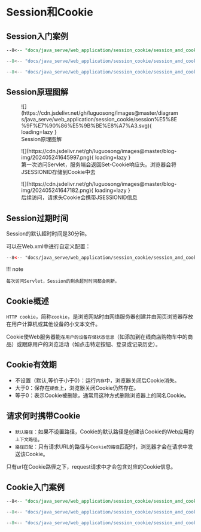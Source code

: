 # Session和Cookie

## Session入门案例

``` jsp title="获取session相关信息"
--8<-- "docs/java_serve/web_application/session_cookie/session_and_cookie/src/main/webapp/hello_session.jsp"
```

``` java title=""
--8<-- "docs/java_serve/web_application/session_cookie/session_and_cookie/src/main/java/com/luguosong/AddSession.java"
```

``` java
--8<-- "docs/java_serve/web_application/session_cookie/session_and_cookie/src/main/java/com/luguosong/DeleteSession.java"
```

## Session原理图解

<figure markdown="span">
  ![](https://cdn.jsdelivr.net/gh/luguosong/images@master/diagrams/java_serve/web_application/session_cookie/session%E5%8E%9F%E7%90%86%E5%9B%BE%E8%A7%A3.svg){ loading=lazy }
  <figcaption>Session原理图解</figcaption>
</figure>

<figure markdown="span">
  ![](https://cdn.jsdelivr.net/gh/luguosong/images@master/blog-img/202405241645997.png){ loading=lazy }
  <figcaption>第一次访问Servlet，服务端会返回Set-Cookie响应头。浏览器会将JSESSIONID存储到Cookie中去</figcaption>
</figure>

<figure markdown="span">
  ![](https://cdn.jsdelivr.net/gh/luguosong/images@master/blog-img/202405241647182.png){ loading=lazy }
  <figcaption>后续访问，请求头Cookie会携带JSESSIONID信息</figcaption>
</figure>

## Session过期时间

Session的默认超时时间是30分钟。

可以在Web.xml中进行自定义配置：

``` xml title="web.xml"
--8<-- "docs/java_serve/web_application/session_cookie/session_and_cookie/src/main/webapp/WEB-INF/web.xml"
```

!!! note

    每次访问Servlet，Session的剩余超时时间都会刷新。

## Cookie概述

`HTTP cookie`，简称`cookie`，是浏览网站时由网络服务器创建并由网页浏览器存放在用户计算机或其他设备的小文本文件。

Cookie使Web服务器能`在用户的设备存储状态信息`（如添加到在线商店购物车中的商品）或跟踪用户的浏览活动（如点击特定按钮、登录或记录历史）。

## Cookie有效期

- 不设置（默认,等价于小于0）：运行`内存`中，浏览器关闭后Cookie消失。
- 大于0：保存在`硬盘`上，浏览器关闭Cookie仍然存在。
- 等于0：表示Cookie被删除，通常用这种方式删除浏览器上的同名Cookie。

## 请求何时携带Cookie

- `默认路径`：如果不设置路径，Cookie的默认路径是创建该Cookie的Web应用的`上下文路径`。
- `路径匹配`：只有请求URL的路径与`Cookie的路径`匹配时，浏览器才会在请求中发送该Cookie。

只有url在Cookie路径之下，request请求中才会包含对应的Cookie信息。

## Cookie入门案例

``` jsp
--8<-- "docs/java_serve/web_application/session_cookie/session_and_cookie/src/main/webapp/hello_cookie.jsp"
```

``` java
--8<-- "docs/java_serve/web_application/session_cookie/session_and_cookie/src/main/java/com/luguosong/AddCookie.java"
```

``` java
--8<-- "docs/java_serve/web_application/session_cookie/session_and_cookie/src/main/java/com/luguosong/DeleteCookie.java"
```




